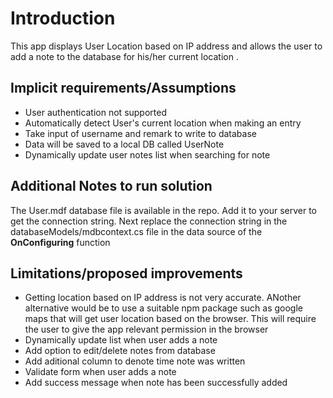 
# Introduction 

This app displays User Location based on IP address and allows the user to add a note to the database for his/her current location .


## Implicit requirements/Assumptions

* User authentication not supported
* Automatically detect User's current location when making an entry
* Take input of username and remark to write to database
* Data will be saved to a local DB called UserNote
* Dynamically update user notes list when searching for note

## Additional Notes to run solution

The User.mdf database file is available in the repo. Add it to your server to get the connection string. Next replace the connection string in the databaseModels/mdbcontext.cs file in the data source of the **OnConfiguring** function

## Limitations/proposed improvements

* Getting location based on IP address is not very accurate. ANother alternative would be to use a suitable
  npm package such as google maps that will get user location based on the browser. This will require the user 
  to give the app relevant permission in the browser
* Dynamically update list when user adds a note
* Add option to edit/delete notes from database
* Add aditional column to denote time note was written
* Validate form when user adds a note
* Add success message when note has been successfully added
